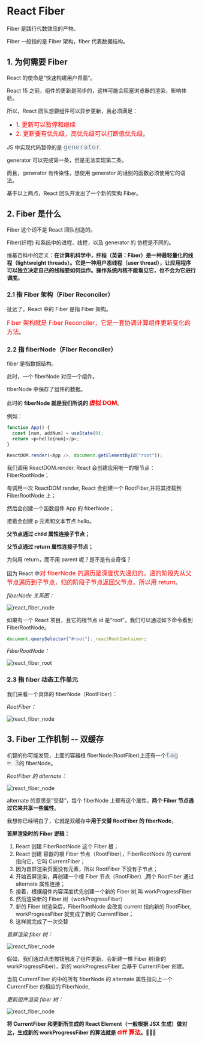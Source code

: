 # React Fiber

Fiber 是践行代数效应的产物。

Fiber 一般指的是 Fiber 架构，fiber 代表数据结构。

## 1. 为何需要 Fiber

React 的使命是"快速构建用户界面"。

React 15 之前，组件的更新是同步的，这样可能会阻塞浏览器的渲染，影响体验。

所以，React 团队想要组件可以异步更新，且必须满足：

- <span style="color: #ff0000; font-size: 16px;">1. 更新可以暂停和继续</span>
- <span style="color: #ff0000; font-size: 16px;">2. 更新要有优先级，高优先级可以打断低优先级</span>。

JS 中实现代码暂停的是 <code style="color: #708090; background-color: #F5F5F5; font-size: 18px">generator</code>.

generator 可以完成第一条，但是无法实现第二条。

而且，generator 有传染性，想使用 generator 的话别的函数必须使用它的语法。

基于以上两点，React 团队开发出了一个新的架构 Fiber。

## 2. Fiber 是什么

Fiber 这个词不是 React 团队创造的。

Fiber(纤程) 和系统中的进程、线程，以及 generator 的 协程是不同的。

维基百科中的定义：**在计算机科学中，纤程（英语：Fiber）是一种最轻量化的线程（lightweight threads）。它是一种用户态线程（user thread），让应用程序可以独立决定自己的线程要如何运作。操作系统内核不能看见它，也不会为它进行调度。**

### 2.1 指 Fiber 架构（Fiber Reconciler）

扯远了，React 中的 Fiber 是指 Fiber 架构。

<span style="color: #ff0000; font-size: 16px;">Fiber 架构就是 Fiber Reconciler，它是一套协调计算组件更新变化的方法</span>。

### 2.2 指 fiberNode（Fiber Reconciler）

fiber 是指数据结构。

此时，一个 fiberNode 对应一个组件。

fiberNode 中保存了组件的数据。

此时的 **fiberNode 就是我们所说的 <span style="color: #ff0000; font-size: 16px;">虚拟 DOM</span>**。

例如：

```js
function App() {
  const [num, addNum] = useState(0);
  return <p>hello{num}</p>;
}

ReactDOM.render(<App />, document.getElementById("root"));
```

我们调用 ReactDOM.render, React 会创建应用唯一的根节点：FiberRootNode；

每调用一次 ReactDOM.render, React 会创建一个 RootFiber,并将其挂载到 FiberRootNode 上；

然后会创建一个函数组件 App 的 fiberNode；

接着会创建 p 元素和文本节点 hello。

**父节点通过 child 属性连接子节点；**

**父节点通过 return 属性连接子节点；**

为何用 return，而不用 parent 呢？是不是有点奇怪？

因为 React 中<span style="color: #ff0000; font-size: 16px;">对 fiberNode 的遍历是深度优先递归的，递的阶段先从父节点遍历到子节点，归的阶段子节点返回父节点，所以用 return</span>。

_fiberNode 关系图：_

![react_fiber_node](../_media/react_fiber_node_relationship.png)

如果有一个 React 项目，且它的根节点 id 是“root”，我们可以通过如下命令看到 FiberRootNode。

```js
document.querySelector("#root")._reactRootContainer;
```

_FiberRootNode：_

![react_fiber_root](../_media/react_fiber_root.png)

### 2.3 指 fiber 动态工作单元

我们来看一个具体的 fiberNode（RootFiber）：

_RootFiber：_

![react_fiber_node](../_media/react_fiber_node.png)

## 3. Fiber 工作机制 -- 双缓存

机智的你可能发现，上面的容器根 fiberNode(RootFiber)上还有一个<code style="color: #708090; background-color: #F5F5F5; font-size: 18px">tag = 3</code>的 fiberNode。

_RootFiber 的 alternate：_

![react_fiber_node](../_media/react_fiber_alternate.png)

alternate 的意思是“交替”，每个 fiberNode 上都有这个属性，**两个 Fiber 节点通过它来共享一些属性**。

我想你已经明白了，它就是双缓存中**用于交替 RootFiber 的 fiberNode**。

**首屏渲染时的 Fiber 逻辑：**

1. React 创建 FiberRootNode 这个 Fiber 根；
2. React 创建 容器的根 Fiber 节点（RootFiber），FiberRootNode 的 current 指向它，它叫 CurrentFiber；
3. 因为首屏渲染页面没有元素，所以 RootFiber 下没有子节点；
4. 开始首屏渲染，再创建一个根 Fiber 节点（RootFiber）,两个 RootFiber 通过 alternate 属性连接；
5. 接着，根据组件内容深度优先创建一个新的 Fiber 树,叫 workProgressFiber
6. 然后渲染新的 Fiber 树（workProgressFiber）
7. 新的 Fiber 树渲染后，FiberRootNode 会改变 current 指向新的 RootFiber, workProgressFiber 就变成了新的 CurrentFiber；
8. 这样就完成了一次交替

_首屏渲染 fiber 树：_

![react_fiber_node](../_media/react_fiber_firstFiber.png)

假如，我们通过点击按钮触发了组件更新，会新建一棵 Fiber 树(新的 workProgressFiber)，新的 workProgressFiber 会基于 CurrentFiber 创建。

当前 CurrentFiber 的中的所有 fiberNode 的 alternate 属性指向上一个 CurrentFiber 的相应的 FiberNode,

_更新组件渲染 fiber 树：_

![react_fiber_node](../_media/react_fiber_workInProgress.png)

**将 CurrentFiber 和更新所生成的 React Element（一般根据 JSX 生成）做对比，生成新的 workProgressFiber 的算法就是 <span style="color: #ff0000; font-size: 16px;">diff 算法</span>。**🌟🌟🌟
